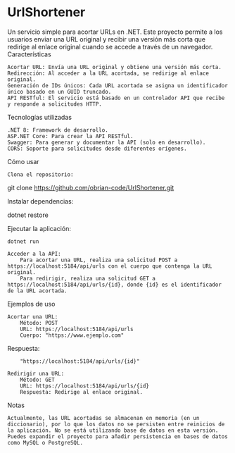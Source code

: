# UrlShortener

Un servicio simple para acortar URLs en .NET. Este proyecto permite a los usuarios enviar una URL original y recibir una versión más corta que redirige al enlace original cuando se accede a través de un navegador.
Características

    Acortar URL: Envía una URL original y obtiene una versión más corta.
    Redirección: Al acceder a la URL acortada, se redirige al enlace original.
    Generación de IDs únicos: Cada URL acortada se asigna un identificador único basado en un GUID truncado.
    API RESTful: El servicio está basado en un controlador API que recibe y responde a solicitudes HTTP.

Tecnologías utilizadas

    .NET 8: Framework de desarrollo.
    ASP.NET Core: Para crear la API RESTful.
    Swagger: Para generar y documentar la API (solo en desarrollo).
    CORS: Soporte para solicitudes desde diferentes orígenes.

Cómo usar

    Clona el repositorio:

git clone https://github.com/obrian-code/UrlShortener.git

Instalar dependencias:

dotnet restore

Ejecutar la aplicación:

    dotnet run

    Acceder a la API:
        Para acortar una URL, realiza una solicitud POST a https://localhost:5184/api/urls con el cuerpo que contenga la URL original.
        Para redirigir, realiza una solicitud GET a https://localhost:5184/api/urls/{id}, donde {id} es el identificador de la URL acortada.

Ejemplos de uso

    Acortar una URL:
        Método: POST
        URL: https://localhost:5184/api/urls
        Cuerpo: "https://www.ejemplo.com"

Respuesta:

        "https://localhost:5184/api/urls/{id}"

    Redirigir una URL:
        Método: GET
        URL: https://localhost:5184/api/urls/{id}
        Respuesta: Redirige al enlace original.

Notas

    Actualmente, las URL acortadas se almacenan en memoria (en un diccionario), por lo que los datos no se persisten entre reinicios de la aplicación. No se está utilizando base de datos en esta versión.
    Puedes expandir el proyecto para añadir persistencia en bases de datos como MySQL o PostgreSQL.
